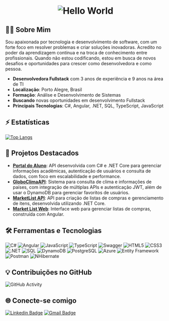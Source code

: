 <h1 align="center">
  <img src="https://readme-typing-svg.herokuapp.com?font=Fira+Code&size=28&duration=3000&pause=1000&color=00F709&center=true&vCenter=true&width=435&lines=HELLO+WORLD!" alt="Hello World">
</h1>

## 👩‍💻 Sobre Mim
Sou apaixonada por tecnologia e desenvolvimento de software, com um forte foco em resolver problemas e criar soluções inovadoras. Acredito no poder da aprendizagem contínua e na troca de conhecimento entre profissionais. Quando não estou codificando, estou em busca de novos desafios e oportunidades para crescer como desenvolvedora e como pessoa.

- **Desenvolvedora Fullstack** com 3 anos de experiência e 9 anos na área de TI
- **Localização**: Porto Alegre, Brasil
- **Formação**: Análise e Desenvolvimento de Sistemas
- **Buscando** novas oportunidades em desenvolvimento Fullstack
- **Principais Tecnologias**: C#, Angular, .NET, SQL, TypeScript, JavaScript

## ⚡ Estatísticas

[![Top Langs](https://github-readme-stats.vercel.app/api/top-langs/?username=CrisFro&layout=compact&theme=radical)](https://github.com/CrisFro)

## 🚀 Projetos Destacados

- **[Portal do Aluno](https://github.com/CrisFro/PortalDoAlunoAPI)**: API desenvolvida com C# e .NET Core para gerenciar informações acadêmicas, autenticação de usuários e consulta de dados, com foco em escalabilidade e performance.
- **[GloboClimaAPI](https://github.com/CrisFro/GloboClimaAPI)**: Sistema para consulta de clima e informações de países, com integração de múltiplas APIs e autenticação JWT, além de usar o DynamoDB para gerenciar favoritos de usuários.
- **[MarketList API](https://github.com/CrisFro/MarketList-Api)**: API para criação de listas de compras e gerenciamento de itens, desenvolvida utilizando .NET Core.
- **[Market List Web](https://github.com/CrisFro/Market-List-Web)**: Interface web para gerenciar listas de compras, construída com Angular.

## 🛠️ Ferramentas e Tecnologias
![C#](https://img.shields.io/badge/-C%23-05122A?style=flat&logo=csharp&logoColor=239120)
![Angular](https://img.shields.io/badge/-Angular-05122A?style=flat&logo=angular&logoColor=DD0031)
![JavaScript](https://img.shields.io/badge/-JavaScript-05122A?style=flat&logo=javascript)
![TypeScript](https://img.shields.io/badge/-TypeScript-05122A?style=flat&logo=typescript&logoColor=3178C6)
![Swagger](https://img.shields.io/badge/-Swagger-05122A?style=flat&logo=swagger)
![HTML5](https://img.shields.io/badge/-HTML5-05122A?style=flat&logo=html5)
![CSS3](https://img.shields.io/badge/-CSS3-05122A?style=flat&logo=css3&logoColor=1572B6)
![.NET](https://img.shields.io/badge/-.NET-05122A?style=flat&logo=.net)
![SQL](https://img.shields.io/badge/-SQL-05122A?style=flat&logo=postgresql)
![DynamoDB](https://img.shields.io/badge/-DynamoDB-05122A?style=flat&logo=amazon-dynamodb)
![PostgreSQL](https://img.shields.io/badge/-PostgreSQL-05122A?style=flat&logo=postgresql&logoColor=336791)
![Azure](https://img.shields.io/badge/-Azure-05122A?style=flat&logo=microsoft-azure)
![Entity Framework](https://img.shields.io/badge/-Entity%20Framework-05122A?style=flat&logo=entity-framework)
![Postman](https://img.shields.io/badge/-Postman-05122A?style=flat&logo=postman)
![NHibernate](https://img.shields.io/badge/-NHibernate-05122A?style=flat&logo=nhibernate)

## 💡 Contribuições no GitHub

![GitHub Activity](https://github-readme-activity-graph.cyclic.app/graph?username=CrisFro&theme=react)

## 🌐 Conecte-se comigo

[![Linkedin Badge](https://img.shields.io/badge/-Cristiane%20Fr%C3%B6hlich-blue?style=flat-square&logo=Linkedin&logoColor=white&link=https://www.linkedin.com/in/cristiane-fr%C3%B6hlich-93298781/)](https://www.linkedin.com/in/cristiane-fr%C3%B6hlich-93298781/)
[![Gmail Badge](https://img.shields.io/badge/-cristianegf1989@gmail.com-c14438?style=flat-square&logo=Gmail&logoColor=white&link=mailto:cristianegf1989@gmail.com)](mailto:cristianegf1989@gmail.com)

